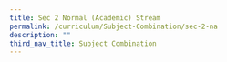```yaml
---
title: Sec 2 Normal (Academic) Stream
permalink: /curriculum/Subject-Combination/sec-2-na
description: ""
third_nav_title: Subject Combination
---
```


